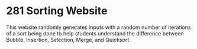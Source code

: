 # 281 Sorting Website

This website randomly generates inputs with a random number of iterations of a sort being done to help students understand the difference between Bubble, Insertion, Selection, Merge, and Quicksort
